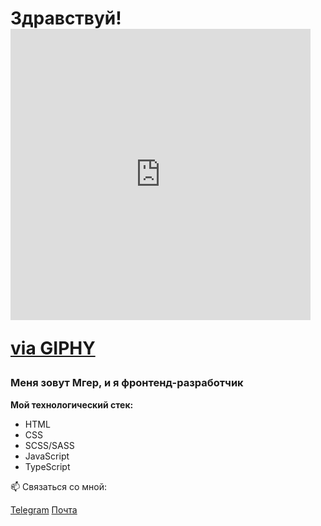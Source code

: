 # Здравствуй! <iframe src="https://giphy.com/embed/hvRJCLFzcasrR4ia7z" width="480" height="466" frameBorder="0" class="giphy-embed" allowFullScreen></iframe><p><a href="https://giphy.com/gifs/transparent-hvRJCLFzcasrR4ia7z">via GIPHY</a></p>
### Меня зовут Мгер, и я фронтенд-разработчик

**Мой технологический стек:** 
* HTML
* CSS 
* SCSS/SASS 
* JavaScript
* TypeScript


📫 Связаться со мной: 

[Telegram](https://t.me/avagyanmher) 
[Почта](avagyanmher04@gmail.com)


<!--
**avagyanmher/avagyanmher** is a ✨ _special_ ✨ repository because its `README.md` (this file) appears on your GitHub profile.

Here are some ideas to get you started:

- 🔭 I’m currently working on ...
- 🌱 I’m currently learning ...
- 👯 I’m looking to collaborate on ...
- 🤔 I’m looking for help with ...
- 💬 Ask me about ...
- 📫 How to reach me: ...
- 😄 Pronouns: ...
- ⚡ Fun fact: ...
-->
